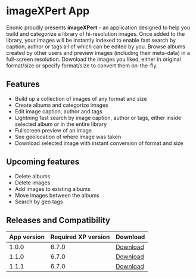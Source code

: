 # imageXPert App

Enonic proudly presents **imageXPert** - an application designed to help you build and categorize a library of hi-resolution images. Once added to the library, your images will be instantly indexed to enable fast search by caption, author or tags all of which can be edited by you. Browse albums created by other users and preview images (including their meta-data) in a full-screen resolution. Download the images you liked, either in original format/size or specify format/size to convert them on-the-fly.

## Features

* Build up a collection of images of any format and size
* Create albums and categorize images
* Edit image caption, author and tags
* Lightning fast search by image caption, author or tags, either inside selected album or in the entire library
* Fullscreen preview of an image
* See geolocation of where image was taken
* Download selected image with instant conversion of format and size

## Upcoming features

* Delete albums
* Delete images
* Add images to existing albums
* Move images between the albums
* Search by geo tags

## Releases and Compatibility

| App version | Required XP version | Download |
| ----------- | ------------------- | -------- |
| 1.0.0 | 6.7.0 | [Download](http://repo.enonic.com/public/com/enonic/app/imagexpert/1.0.0/imagexpert-1.0.0.jar) |
| 1.1.0 | 6.7.0 | [Download](http://repo.enonic.com/public/com/enonic/app/imagexpert/1.1.0/imagexpert-1.1.0.jar) |
| 1.1.1 | 6.7.0 | [Download](http://repo.enonic.com/public/com/enonic/app/imagexpert/1.1.1/imagexpert-1.1.1.jar) |
